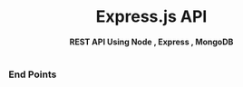 <div align = Center , colour = Red>
    <h1> Express.js API</h1> 
   <strong> REST API Using Node , Express , MongoDB </strong>
   
</div>

 # <h3> End Points <h3>



